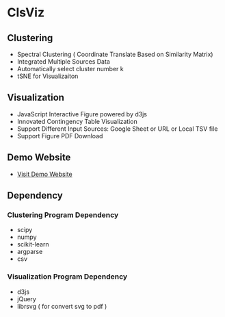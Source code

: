 # ClsViz
## Clustering
- Spectral Clustering ( Coordinate Translate Based on Similarity Matrix)
- Integrated Multiple Sources Data
- Automatically select cluster number k
- tSNE for Visualizaiton

## Visualization
- JavaScript Interactive Figure powered by d3js  
- Innovated Contingency Table Visualization 
- Support Different Input Sources: Google Sheet or URL or Local TSV file
- Support Figure PDF Download



## Demo Website
- [Visit Demo Website](http://garberwiki.umassmed.edu:8000)

## Dependency
### Clustering Program Dependency
- scipy
- numpy
- scikit-learn
- argparse
- csv

### Visualization Program Dependency
- d3js
- jQuery
- librsvg ( for convert svg to pdf )
